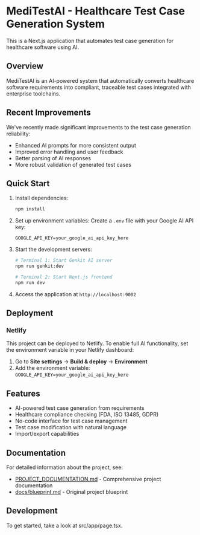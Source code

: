 # MediTestAI - Healthcare Test Case Generation System

This is a Next.js application that automates test case generation for healthcare software using AI.

## Overview

MediTestAI is an AI-powered system that automatically converts healthcare software requirements into compliant, traceable test cases integrated with enterprise toolchains.

## Recent Improvements

We've recently made significant improvements to the test case generation reliability:

- Enhanced AI prompts for more consistent output
- Improved error handling and user feedback
- Better parsing of AI responses
- More robust validation of generated test cases

## Quick Start

1. Install dependencies:

   ```bash
   npm install
   ```

2. Set up environment variables:
   Create a `.env` file with your Google AI API key:

   ```
   GOOGLE_API_KEY=your_google_ai_api_key_here
   ```

3. Start the development servers:

   ```bash
   # Terminal 1: Start Genkit AI server
   npm run genkit:dev

   # Terminal 2: Start Next.js frontend
   npm run dev
   ```

4. Access the application at `http://localhost:9002`

## Deployment

### Netlify

This project can be deployed to Netlify. To enable full AI functionality, set the environment variable in your Netlify dashboard:

1. Go to **Site settings** → **Build & deploy** → **Environment**
2. Add the environment variable: `GOOGLE_API_KEY=your_google_ai_api_key_here`

## Features

- AI-powered test case generation from requirements
- Healthcare compliance checking (FDA, ISO 13485, GDPR)
- No-code interface for test case management
- Test case modification with natural language
- Import/export capabilities

## Documentation

For detailed information about the project, see:

- [PROJECT_DOCUMENTATION.md](PROJECT_DOCUMENTATION.md) - Comprehensive project documentation
- [docs/blueprint.md](docs/blueprint.md) - Original project blueprint

## Development

To get started, take a look at src/app/page.tsx.
